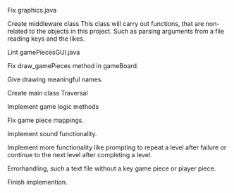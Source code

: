   Fix graphics.java 

  Create middleware class
  This class will carry out functions, that are non-related to the objects in this project. Such as parsing arguments from a file
  reading keys and the likes. 

  Lint gamePiecesGUI.java 

  Fix draw_gamePieces method in gameBoard.

  Give drawing meaningful names. 

  Create main class Traversal 

  Implement game logic methods 
  
  Fix game piece mappings.
  
  Implement sound functionality.

  Implement more functionality like prompting to repeat a level after failure or
  continue to the next level after completing a level.
  
  Errorhandling, such a text file without a key game piece or player piece.

  Finish implemention.  
